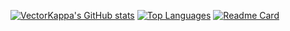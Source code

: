 [![VectorKappa's GitHub stats](https://github-readme-stats.vercel.app/api?username=VectorKappa&theme=nord)](https://github.com/anuraghazra/github-readme-stats)
[![Top Languages](https://github-readme-stats.vercel.app/api/top-langs/?username=VectorKappa&theme=nord)](https://github.com/anuraghazra/github-readme-stats)
[![Readme Card](https://github-readme-stats.vercel.app/api/pin/?username=VectorKappa&repo=melvin)](https://github.com/anuraghazra/github-readme-stats)